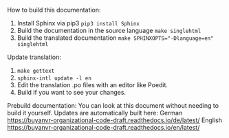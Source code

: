 How to build this documentation:

1. Install Sphinx via pip3 `pip3 install Sphinx`
2. Build the documentation in the source language `make singlehtml`
3. Build the translated documentation `make SPHINXOPTS="-Dlanguage=en" singlehtml`

Update translation:
1. `make gettext`
2. `sphinx-intl update -l en`
3. Edit the translation .po files with an editor like Poedit.
4. Build if you want to see your changes.

Prebuild documentation:
You can look at this document without needing to build it yourself.
Updates are automatically built here:
German https://buyanvr-organizational-code-draft.readthedocs.io/de/latest/
English https://buyanvr-organizational-code-draft.readthedocs.io/en/latest/